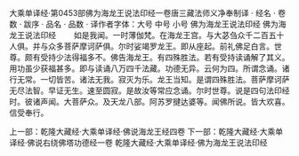 大乘单译经·第0453部佛为海龙王说法印经一卷唐三藏法师义净奉制译
· 经名 · 卷数 · 跋序
· 品名 · 品数 · 译作者字体：大号 中号 小号
佛为海龙王说法印经
佛为海龙王说法印经
　　如是我闻。一时薄伽梵。在海龙王宫。与大苾刍众千二百五十人俱。并与众多菩萨摩诃萨俱。尔时娑竭罗龙王。即从座起。前礼佛足白言。世尊。颇有受持少法得福多不。佛告海龙王。有四殊胜法。若有受持读诵解了其义。用功虽少获福甚多。即与读诵八万四千法藏。功德无异。云何为四。所谓念诵。诸行无常。一切皆苦。诸法无我。寂灭为乐。龙王当知。是谓四殊胜法。菩萨摩诃萨无尽法智。早证无生。速至圆寂。是故汝等常应念诵。尔时世尊。说是四句法印经时。彼诸声闻。大菩萨众。及天龙八部。阿苏罗揵达婆等。闻佛所说。皆大欢喜。信受奉行。

上一部：乾隆大藏经·大乘单译经·佛说海龙王经四卷
下一部：乾隆大藏经·大乘单译经·佛说右绕佛塔功德经一卷
乾隆大藏经·大乘单译经·佛为海龙王说法印经